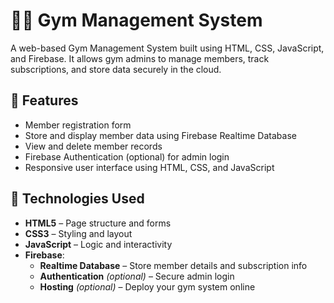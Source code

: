 # 🏋️‍♂️ Gym Management System

A web-based Gym Management System built using HTML, CSS, JavaScript, and Firebase. It allows gym admins to manage members, track subscriptions, and store data securely in the cloud.

## 🧰 Features

- Member registration form
- Store and display member data using Firebase Realtime Database
- View and delete member records
- Firebase Authentication (optional) for admin login
- Responsive user interface using HTML, CSS, and JavaScript

## 🔧 Technologies Used

- **HTML5** – Page structure and forms
- **CSS3** – Styling and layout
- **JavaScript** – Logic and interactivity
- **Firebase**:
  - **Realtime Database** – Store member details and subscription info
  - **Authentication** *(optional)* – Secure admin login
  - **Hosting** *(optional)* – Deploy your gym system online

